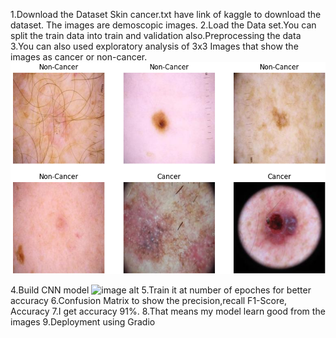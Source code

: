 1.Download the Dataset Skin cancer.txt have link of kaggle to download the dataset. The images are demoscopic images.
2.Load the Data set.You can split the train data into train and validation also.Preprocessing the data 
3.You can also used exploratory analysis of 3x3 Images that show the images as cancer or non-cancer.
![image alt](https://github.com/Jhony000/Skin-cancer-detection/blob/main/Screenshot%20(91).png)

4.Build CNN model
![image alt]()
5.Train it at number of epoches for better accuracy 
6.Confusion Matrix to show the precision,recall F1-Score, Accuracy 
7.I get accuracy 91%.
8.That means my model learn good from the images
9.Deployment using Gradio 
